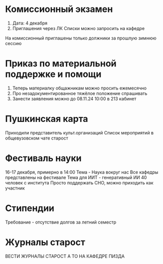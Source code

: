 # Комиссионный экзамен
1. Дата: 4 декабря
2. Приглашения через ЛК
Списки можно запросить на кафедре

На комиссионный приглашены только должники за прошлую зимнюю сессию
# Приказ по материальной поддержке и помощи
1. Теперь материалку общажникам можно просить ежемесячно
2. Про незадокументированное тяжёлое положение спрашивать
3. Занести заявления можно до 08.11.24 10:00 в 213 кабинет
# Пушкинская карта
Приходили представитель культ.организаций
Список мероприятий в общевузовском чате старост
# Фестиваль науки
16-17 декабря, примерно в 14:00
Тема - Наука вокруг нас
Все кафедры представлены на фестивале
Тема для ИИТ - генеративный ИИ
40 человек с института
Просто поддержать СНО, можно приходить как участник
# Стипендии
Требование - отсутствие долгов за летний семестр

# Журналы старост
ВЕСТИ ЖУРНАЛЫ СТАРОСТ А ТО НА КАФЕДРЕ ПИЗДА
